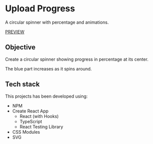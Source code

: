 # Upload Progress

A circular spinner with percentage and animations.

[PREVIEW](https://tender-dijkstra-58fe01.netlify.app/)

## Objective

Create a circular spinner showing progress in percentage at its center.

The blue part increases as it spins around.

## Tech stack

This projects has been developed using:

- NPM
- Create React App
  - React (with Hooks)
  - TypeScript
  - React Testing Library
- CSS Modules
- SVG
